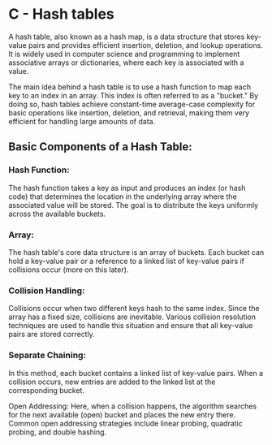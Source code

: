 # C - Hash tables

A hash table, also known as a hash map, is a data structure that stores key-value pairs and provides efficient insertion, deletion, and lookup operations. It is widely used in computer science and programming to implement associative arrays or dictionaries, where each key is associated with a value.

The main idea behind a hash table is to use a hash function to map each key to an index in an array. This index is often referred to as a "bucket." By doing so, hash tables achieve constant-time average-case complexity for basic operations like insertion, deletion, and retrieval, making them very efficient for handling large amounts of data.

## Basic Components of a Hash Table:
### Hash Function: 
The hash function takes a key as input and produces an index (or hash code) that determines the location in the underlying array where the associated value will be stored. The goal is to distribute the keys uniformly across the available buckets.

### Array: 
The hash table's core data structure is an array of buckets. Each bucket can hold a key-value pair or a reference to a linked list of key-value pairs if collisions occur (more on this later).

### Collision Handling:
 Collisions occur when two different keys hash to the same index. Since the array has a fixed size, collisions are inevitable. Various collision resolution techniques are used to handle this situation and ensure that all key-value pairs are stored correctly.

### Separate Chaining:
 In this method, each bucket contains a linked list of key-value pairs. When a collision occurs, new entries are added to the linked list at the corresponding bucket.

Open Addressing: Here, when a collision happens, the algorithm searches for the next available (open) bucket and places the new entry there. Common open addressing strategies include linear probing, quadratic probing, and double hashing.

